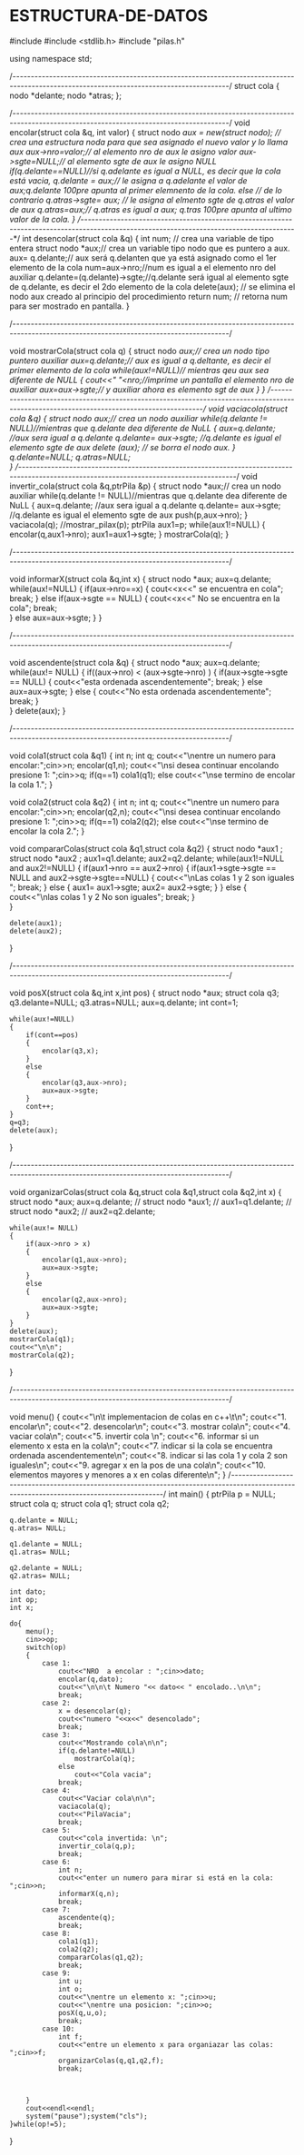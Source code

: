 # ESTRUCTURA-DE-DATOS
#include <iostream>
#include <stdlib.h>
#include "pilas.h"
 
using namespace std;

/*-----------------------------------------------------------------------------------------------------------------------------------------*/
struct cola
{
	nodo *delante;
	nodo *atras;
};

/*-----------------------------------------------------------------------------------------------------------------------------------------*/
void encolar(struct cola &q, int valor)
{
	struct nodo *aux = new(struct nodo); // crea una estructura noda para que sea asignado el nuevo valor y lo llama aux
	aux->nro=valor;// al elemento nro de aux le asigno valor
	aux->sgte=NULL;// al elemento sgte de aux le asigno NULL
	if(q.delante==NULL)//si q.adelante es igual a NULL, es decir que la cola está vacia, 
		q.delante = aux;// le asigna a q.adelante el valor de aux;q.delante 100pre apunta al primer elemnento de la cola.
	else // de lo contrario
		q.atras->sgte= aux; // le asigna al elmento sgte de q.atras el valor de aux
	q.atras=aux;// q.atras es igual a aux; q.tras 100pre apunta al ultimo valor de la cola.
} 
/*-----------------------------------------------------------------------------------------------------------------------------------------*/
int desencolar(struct cola &q)
{
	int num; // crea una variable de tipo entera
	struct nodo *aux;// crea un variable tipo nodo que es puntero a aux.
	aux= q.delante;// aux será q.delanten que ya está asignado como el 1er elemento de la cola
	num=aux->nro;//num es igual a el elemento nro del auxiliar
	q.delante=(q.delante)->sgte;//q.delante será igual al elemento sgte de q.delante, es decir el 2do elemento de la cola
	delete(aux); // se elimina el nodo aux creado al principio del procedimiento
	return num; // retorna num para ser mostrado en pantalla.
}

/*-----------------------------------------------------------------------------------------------------------------------------------------*/

void mostrarCola(struct cola q)
{
	struct nodo *aux;// crea un nodo tipo puntero auxiliar
	aux=q.delante;// aux es igual a q.deltante, es decir el primer elemento de la cola
	while(aux!=NULL)// mientras qeu aux sea diferente de NULL
	{
		cout<<"  "<<aux->nro;//imprime un pantalla el elemento nro de auxiliar
		aux=aux->sgte;// y auxiliar ahora es elemento sgt de aux
	}
}
/*-----------------------------------------------------------------------------------------------------------------------------------------*/
void vaciacola(struct cola &q)
{
	struct nodo *aux;// crea un nodo auxiliar
	while(q.delante != NULL)//mientras que q.delante dea diferente de NuLL
	{
		aux=q.delante; //aux sera igual a q.delante
		q.delante= aux->sgte; //q.delante es igual el elemento sgte de aux
		delete (aux); // se borra el nodo aux.
	}
	q.delante=NULL;
	q.atras=NULL;	
}
/*-----------------------------------------------------------------------------------------------------------------------------------------*/
void invertir_cola(struct cola &q,ptrPila &p)
{
	struct nodo *aux;// crea un nodo auxiliar
	while(q.delante != NULL)//mientras que q.delante dea diferente de NuLL
	{
		aux=q.delante; //aux sera igual a q.delante
		q.delante= aux->sgte; //q.delante es igual el elemento sgte de aux
		push(p,aux->nro);
	}
	vaciacola(q);
	//mostrar_pilax(p);
	ptrPila aux1=p;
	while(aux1!=NULL)
	{
		encolar(q,aux1->nro);
		aux1=aux1->sgte;
	}
	mostrarCola(q);
}

/*-----------------------------------------------------------------------------------------------------------------------------------------*/

void informarX(struct cola &q,int x)
{
	struct nodo *aux;
	aux=q.delante;
	while(aux!=NULL)
	{
		if(aux->nro==x)	
		{
			cout<<x<<" se encuentra en cola";
			break;
		}
		else if(aux->sgte == NULL)
		{
			cout<<x<<" No se encuentra en la cola";
			break;	
		}
		else
			aux=aux->sgte;
	}
}

/*-----------------------------------------------------------------------------------------------------------------------------------------*/

void ascendente(struct cola &q)
{
	struct nodo *aux;
	aux=q.delante;
	while(aux!= NULL)
	{
		if((aux->nro) < (aux->sgte->nro) )
			{
				if(aux->sgte->sgte == NULL)	
					{
						cout<<"esta ordenada ascendentemente";
						break;
					}
				else
					aux=aux->sgte;
			}
		else
			{
				cout<<"No esta ordenada ascendentemente";
				break;
			}				
	}
	delete(aux);
}

/*-----------------------------------------------------------------------------------------------------------------------------------------*/

void cola1(struct cola &q1)
{
	int n;
	int q;
	cout<<"\nentre un numero para encolar:";cin>>n;
	encolar(q1,n);
	cout<<"\nsi desea continuar encolando presione 1: ";cin>>q;
	if(q==1)
		cola1(q1);
	else
		cout<<"\nse termino de encolar la cola 1.";
}

void cola2(struct cola &q2)
{
	int n;
	int q;
	cout<<"\nentre un numero para encolar:";cin>>n;
	encolar(q2,n);
	cout<<"\nsi desea continuar encolando presione 1: ";cin>>q;
	if(q==1)
		cola2(q2);
	else
		cout<<"\nse termino de encolar la cola 2.";
}

void compararColas(struct cola &q1,struct cola &q2)
{
	struct nodo *aux1 ;
	struct nodo *aux2 ;
	aux1=q1.delante;
	aux2=q2.delante;
	while(aux1!=NULL and aux2!=NULL)
	{
		if(aux1->nro == aux2->nro)
		{
			if(aux1->sgte->sgte == NULL and aux2->sgte->sgte==NULL)
			{
				cout<<"\nLas colas 1 y 2 son iguales ";
				break;
			}
			else
			{
				aux1=	aux1->sgte;
				aux2=	aux2->sgte;
			}
		}
		else
		{
			cout<<"\nlas colas 1 y 2 No son iguales";
			break;
		}	
	}
	
	delete(aux1);
	delete(aux2);
}

/*-----------------------------------------------------------------------------------------------------------------------------------------*/

void posX(struct cola &q,int x,int pos)
{
	struct nodo *aux;
	struct cola q3;
	q3.delante=NULL;
	q3.atras=NULL;
	aux=q.delante;
	int cont=1;
	
	while(aux!=NULL)
	{
		if(cont==pos)
		{
			encolar(q3,x);
		}
		else
		{
			encolar(q3,aux->nro);	
			aux=aux->sgte;
		}
		cont++;
	}
	q=q3;
	delete(aux);
}

/*-----------------------------------------------------------------------------------------------------------------------------------------*/

void organizarColas(struct cola &q,struct cola &q1,struct cola &q2,int x)
{
	struct nodo *aux;
	aux=q.delante;
//	struct nodo *aux1;
//	aux1=q1.delante;
//	struct nodo *aux2;
//	aux2=q2.delante;
	
	while(aux!= NULL)
	{
		if(aux->nro > x)
		{
			encolar(q1,aux->nro);
			aux=aux->sgte;
		}
		else
		{
			encolar(q2,aux->nro);
			aux=aux->sgte;
		}	
	}
	delete(aux);
	mostrarCola(q1);
	cout<<"\n\n";
	mostrarCola(q2);
}

/*-----------------------------------------------------------------------------------------------------------------------------------------*/

void menu()
{
	cout<<"\n\t implementacion de colas en c++\t\n";
	cout<<"1. encolar\n";
	cout<<"2. desencolar\n";
	cout<<"3. mostrar cola\n";
	cout<<"4. vaciar cola\n";
	cout<<"5. invertir cola \n";
	cout<<"6. informar si un elemento x esta en la cola\n";
	cout<<"7. indicar si la cola se encuentra ordenada ascendentemente\n";
	cout<<"8. indicar si las cola 1 y cola 2 son iguales\n";
	cout<<"9. agregar x en la pos de una cola\n";
	cout<<"10. elementos mayores y menores a x en colas diferente\n";
}
/*-----------------------------------------------------------------------------------------------------------------------------------------*/
int main()
{
	ptrPila p = NULL; 
	struct cola q;
	struct cola q1;
	struct cola q2;
	
	q.delante = NULL;
	q.atras= NULL;

	q1.delante = NULL;
	q1.atras= NULL;
	
	q2.delante = NULL;
	q2.atras= NULL;
	
	int dato;
	int op;
	int x;
	
	do{
		menu();
		cin>>op;
		switch(op)
		{
			case 1:
				cout<<"NRO  a encolar : ";cin>>dato;
				encolar(q,dato);
				cout<<"\n\n\t Numero "<< dato<< " encolado..\n\n";
				break;
			case 2:
				x = desencolar(q);
				cout<<"numero "<<x<<" desencolado";
				break;
			case 3:
				cout<<"Mostrando cola\n\n";
				if(q.delante!=NULL)
					mostrarCola(q);
				else
				 	cout<<"Cola vacia";
				break;
			case 4:
				cout<<"Vaciar cola\n\n";
				vaciacola(q);
				cout<<"PilaVacia";
				break;
			case 5:
				cout<<"cola invertida: \n";
				invertir_cola(q,p);
				break;
			case 6:
				int n;
				cout<<"enter un numero para mirar si está en la cola: ";cin>>n;
				informarX(q,n);
				break;
			case 7:
				ascendente(q);
				break;
			case 8:
				cola1(q1);
				cola2(q2);
				compararColas(q1,q2);
				break;
			case 9:
				int u;
				int o;
				cout<<"\nentre un elemento x: ";cin>>u;
				cout<<"\nentre una posicion: ";cin>>o;
				posX(q,u,o);
				break;
			case 10:
				int f;
				cout<<"entre un elemento x para organiazar las colas: ";cin>>f;
				organizarColas(q,q1,q2,f);
				break;
				
			
			
		}
		cout<<endl<<endl;
		system("pause");system("cls");
	}while(op!=5);
}
